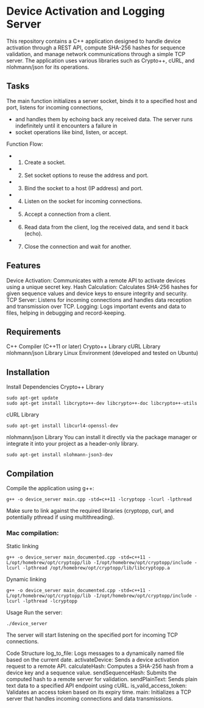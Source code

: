 # Device Activation and Logging Server
This repository contains a C++ application designed to handle device activation through a REST API, compute SHA-256 hashes for sequence validation, and manage network communications through a simple TCP server. The application uses various libraries such as Crypto++, cURL, and nlohmann/json for its operations.
## Tasks
The main function initializes a server socket, binds it to a specified host and port, listens for incoming connections,
 * and handles them by echoing back any received data. The server runs indefinitely until it encounters a failure in
 * socket operations like bind, listen, or accept.

Function Flow:
 * 1. Create a socket.
 * 2. Set socket options to reuse the address and port.
 * 3. Bind the socket to a host (IP address) and port.
 * 4. Listen on the socket for incoming connections.
 * 5. Accept a connection from a client.
 * 6. Read data from the client, log the received data, and send it back (echo).
 * 7. Close the connection and wait for another.

## Features
Device Activation: Communicates with a remote API to activate devices using a unique secret key.
Hash Calculation: Calculates SHA-256 hashes for given sequence values and device keys to ensure integrity and security.
TCP Server: Listens for incoming connections and handles data reception and transmission over TCP.
Logging: Logs important events and data to files, helping in debugging and record-keeping.

## Requirements
C++ Compiler (C++11 or later)
Crypto++ Library
cURL Library
nlohmann/json Library
Linux Environment (developed and tested on Ubuntu)

## Installation
Install Dependencies
Crypto++ Library

```
sudo apt-get update
sudo apt-get install libcrypto++-dev libcrypto++-doc libcrypto++-utils
```

cURL Library
```
sudo apt-get install libcurl4-openssl-dev
```

nlohmann/json Library
You can install it directly via the package manager or integrate it into your project as a header-only library.

```
sudo apt-get install nlohmann-json3-dev
```

## Compilation
Compile the application using g++:

```
g++ -o device_server main.cpp -std=c++11 -lcryptopp -lcurl -lpthread
```
Make sure to link against the required libraries (cryptopp, curl, and potentially pthread if using multithreading).

### Mac compilation:
Static linking

```
g++ -o device_server main_documented.cpp -std=c++11 -L/opt/homebrew/opt/cryptopp/lib -I/opt/homebrew/opt/cryptopp/include -lcurl -lpthread /opt/homebrew/opt/cryptopp/lib/libcryptopp.a 
```

Dynamic linking

```
g++ -o device_server main_documented.cpp -std=c++11 -L/opt/homebrew/opt/cryptopp/lib -I/opt/homebrew/opt/cryptopp/include -lcurl -lpthread -lcryptopp
```        

Usage
Run the server:

```
./device_server
```
The server will start listening on the specified port for incoming TCP connections.

Code Structure
log_to_file: Logs messages to a dynamically named file based on the current date.
activateDevice: Sends a device activation request to a remote API.
calculateHash: Computes a SHA-256 hash from a device key and a sequence value.
sendSequenceHash: Submits the computed hash to a remote server for validation.
sendPlainText: Sends plain text data to a specified API endpoint using cURL.
is_valid_access_token: Validates an access token based on its expiry time.
main: Initializes a TCP server that handles incoming connections and data transmissions.
